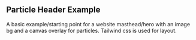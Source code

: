 Particle Header Example
-----------------------

A basic example/starting point for a website masthead/hero with an image bg and a canvas overlay for particles. Tailwind css is used for layout.
